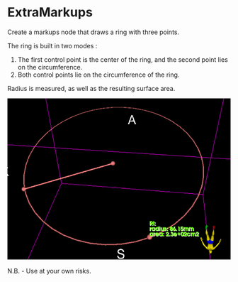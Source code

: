 # ExtraMarkups

Create a markups node that draws a ring with three points.

The ring is built in two modes :

1. The first control point is the center of the ring, and the second point lies on the circumference.
2. Both control points lie on the circumference of the ring.

Radius is measured, as well as the resulting surface area.

![3DView](Ring_0.png)


N.B. - Use at your own risks.

